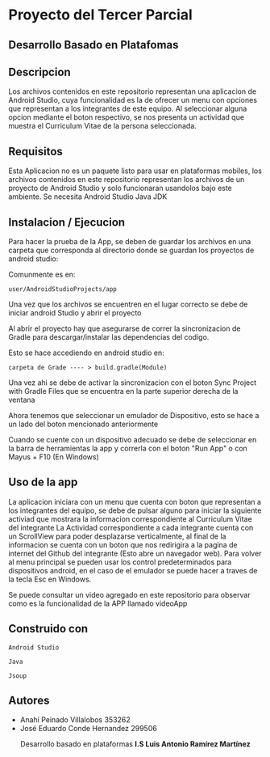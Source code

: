 # Proyecto del Tercer Parcial
## Desarrollo Basado en Platafomas

## Descripcion
Los archivos contenidos en este repositorio representan una aplicacion de Android Studio, cuya funcionalidad es la de ofrecer un menu con opciones que representan a los integrantes de este equipo. Al seleccionar alguna opcion mediante el boton respectivo, se nos presenta un actividad que muestra el Curriculum Vitae de la persona seleccionada.

## Requisitos
Esta Aplicacion no es un paquete listo para usar en plataformas mobiles, los archivos contenidos en este repositorio representan los archivos de un proyecto de Android Studio y solo funcionaran usandolos bajo este ambiente.
  Se necesita Android Studio
  Java JDK
  
## Instalacion / Ejecucion
Para hacer la prueba de la App, se deben de guardar los archivos en una carpeta que corresponda al directorio donde se guardan los proyectos de android studio:

Comunmente es en:

    user/AndroidStudioProjects/app
  
Una vez que los archivos se encuentren en el lugar correcto se debe de iniciar android Studio y abrir el proyecto

Al abrir el proyecto hay que asegurarse de correr la sincronizacion de Gradle para descargar/instalar las dependencias del codigo.

Esto se hace accediendo en android studio en:

    carpeta de Grade ---- > build.gradle(Module)
  
Una vez ahi se debe de activar la sincronizacion con el boton Sync Project with Gradle Files que se encuentra en la parte superior derecha de la ventana

Ahora tenemos que seleccionar un emulador de Dispositivo, esto se hace a un lado del boton mencionado anteriormente

Cuando se cuente con un dispositivo adecuado se debe de seleccionar en la barra de herramientas la app y correrla con el boton "Run App" o con Mayus + F10 (En Windows)

## Uso de la app
La aplicacion iniciara con un menu que cuenta con boton que representan a los integrantes del equipo, se debe de pulsar alguno para iniciar la siguiente activiad que mostrara la informacion correspondiente al Curriculum Vitae del integrante
La Actividad correspondiente a cada integrante cuenta con un ScrollView para poder desplazarse verticalmente, al final de la informacion se cuenta con un boton que nos redirigira a la pagina de internet del Github del integrante (Esto abre un navegador web).
Para volver al menu principal se pueden usar los control predeterminados para dispositivos android, en el caso de el emulador se puede hacer a traves de la tecla Esc en Windows.

Se puede consultar un video agregado en este repositorio para observar como es la funcionalidad de la APP llamado videoApp

## Construido con 

    Android Studio
  
    Java
  
    Jsoup

<h2>Autores</h2>
<ul>
  <li>Anahí Peinado Villalobos 353262</li>
  <li>José Eduardo Conde Hernandez 299506</li>

  <p>Desarrollo basado en plataformas <b> I.S Luis Antonio Ramírez Martínez </b></p>
</ul>
